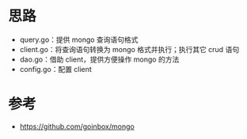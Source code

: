 # 思路

- query.go：提供 mongo 查询语句格式
- client.go：将查询语句转换为 mongo 格式并执行；执行其它 crud 语句
- dao.go：借助 client，提供方便操作 mongo 的方法
- config.go：配置 client

# 参考

- https://github.com/goinbox/mongo
